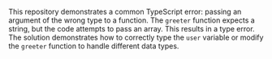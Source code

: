 This repository demonstrates a common TypeScript error: passing an argument of the wrong type to a function. The `greeter` function expects a string, but the code attempts to pass an array. This results in a type error.  The solution demonstrates how to correctly type the `user` variable or modify the `greeter` function to handle different data types.